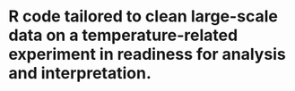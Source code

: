 # R code tailored to clean large-scale data on a temperature-related experiment in readiness for analysis and interpretation.
